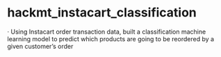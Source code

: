 # hackmt_instacart_classification
·	Using Instacart order transaction data, built a classification machine learning model to predict which products are going to be reordered by a given customer’s order
